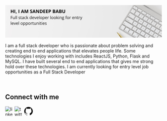 <img src="https://raw.githubusercontent.com/sandeepbsn/sandeepbsn/master/banner.png" alt="display banner"/>

I am a full stack developer who is passionate about problem solving and creating end to end applications that elevates people life. Some technologies I enjoy working with includes ReactJS, Python, Flask and MySQL. I have built several end to end applications that gives me strong hold over these technologies. I am currently looking for entry level job opportunities as a Full Stack Developer

<br/>

## Connect with me 
[<img align="left" src="https://img.icons8.com/all/500/linkedin.png" alt="linkedin" width="30px" height="30px"/>](www.linkedin.com/in/sandeep-babu-7b0024141)

[<img align="left" src="https://simpleicon.com/wp-content/uploads/twitter-3.png" alt="twitter" width="30px" height="30px"/>](https://twitter.com/Sandeep58563551)

[<img align="left" src="github.png" alt="display banner" width="30px" height="30px"/>](https://github.com/sandeepbsn)



<!--
**sandeepbsn/sandeepbsn** is a ✨ _special_ ✨ repository because its `README.md` (this file) appears on your GitHub profile.

Here are some ideas to get you started:

- 🔭 I’m currently working on ...
- 🌱 I’m currently learning ...
- 👯 I’m looking to collaborate on ...
- 🤔 I’m looking for help with ...
- 💬 Ask me about ...
- 📫 How to reach me: ...
- 😄 Pronouns: ...
- ⚡ Fun fact: ...
-->
